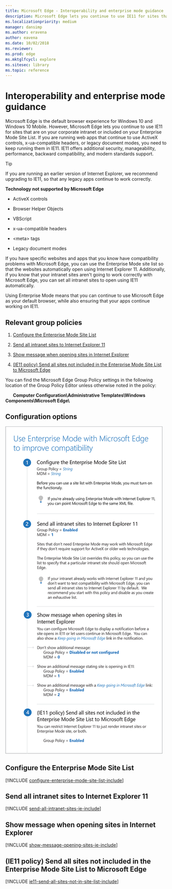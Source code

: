 ```yaml
---
title: Microsoft Edge - Interoperability and enterprise mode guidance
description: Microsoft Edge lets you continue to use IE11 for sites that are on your corporate intranet or included on your Enterprise Mode Site List. If you are running web apps that continue to use ActiveX controls, x-ua-compatible headers, or legacy document modes, you need to keep running them in IE11.  IE11 offers additional security, manageability, performance, backward compatibility, and modern standards support.
ms.localizationpriority: medium
manager: dansimp
ms.author: eravena
author: eavena
ms.date: 10/02/2018
ms.reviewer: 
ms.prod: edge
ms.mktglfcycl: explore
ms.sitesec: library
ms.topic: reference
---
```


# Interoperability and enterprise mode guidance

Microsoft Edge is the default browser experience for Windows 10 and Windows 10 Mobile. However, Microsoft Edge lets you continue to use IE11 for sites that are on your corporate intranet or included on your Enterprise Mode Site List. If you are running web apps that continue to use ActiveX controls, x-ua-compatible headers, or legacy document modes, you need to keep running them in IE11. IE11 offers additional security, manageability, performance, backward compatibility, and modern standards support.

>[!TIP] 
>If you are running an earlier version of Internet Explorer, we recommend upgrading to IE11, so that any legacy apps continue to work correctly.

**Technology not supported by Microsoft Edge**  


- ActiveX controls

- Browser Helper Objects

- VBScript

- x-ua-compatible headers

- \<meta\> tags

- Legacy document modes

If you have specific websites and apps that you know have compatibility problems with Microsoft Edge, you can use the Enterprise Mode site list so that the websites automatically open using Internet Explorer 11. Additionally, if you know that your intranet sites aren't going to work correctly with Microsoft Edge, you can set all intranet sites to open using IE11 automatically. 

Using Enterprise Mode means that you can continue to use Microsoft Edge as your default browser, while also ensuring that your apps continue working on IE11.

## Relevant group policies


1.  [Configure the Enterprise Mode Site List](#configure-the-enterprise-mode-site-list)

2.  [Send all intranet sites to Internet Explorer 11](#send-all-intranet-sites-to-internet-explorer-11)

3.  [Show message when opening sites in Internet Explorer](#show-message-when-opening-sites-in-internet-explorer)

4.  [(IE11 policy) Send all sites not included in the Enterprise Mode Site List to Microsoft Edge](#ie11-policy-send-all-sites-not-included-in-the-enterprise-mode-site-list-to-microsoft-edge)

You can find the Microsoft Edge Group Policy settings in the following location of the Group Policy Editor unless otherwise noted in the policy:

&nbsp;&nbsp;&nbsp;&nbsp;&nbsp;&nbsp;**Computer Configuration\\Administrative Templates\\Windows Components\\Microsoft Edge\\**

## Configuration options

![Use Enterprise Mode with Microsoft Edge to improve compatibility](../images/use-enterprise-mode-with-microsoft-edge-sm.png)


## Configure the Enterprise Mode Site List

[!INCLUDE [configure-enterprise-mode-site-list-include](../includes/configure-enterprise-mode-site-list-include.md)]


## Send all intranet sites to Internet Explorer 11

[!INCLUDE [send-all-intranet-sites-ie-include](../includes/send-all-intranet-sites-ie-include.md)]


## Show message when opening sites in Internet Explorer

[!INCLUDE [show-message-opening-sites-ie-include](../includes/show-message-opening-sites-ie-include.md)]


## (IE11 policy) Send all sites not included in the Enterprise Mode Site List to Microsoft Edge

[!INCLUDE [ie11-send-all-sites-not-in-site-list-include](../includes/ie11-send-all-sites-not-in-site-list-include.md)]
